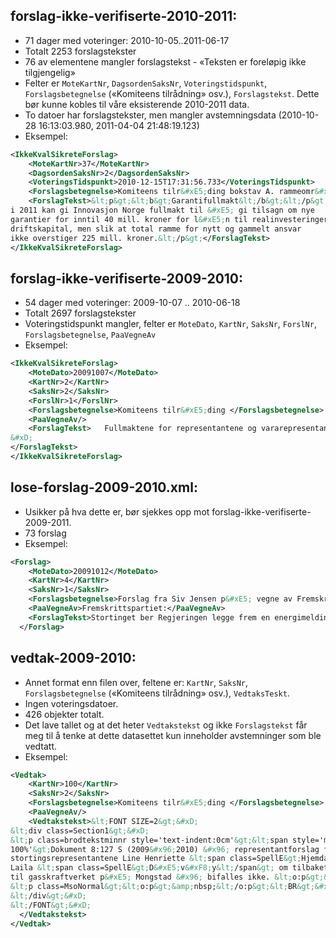 forslag-ikke-verifiserte-2010-2011:
-----------------------------------

* 71 dager med voteringer: 2010-10-05..2011-06-17
* Totalt 2253 forslagstekster
* 76 av elementene mangler forslagstekst - «Teksten er foreløpig ikke tilgjengelig»
* Felter er `MoteKartNr`, `DagsordenSaksNr`, `Voteringstidspunkt`, `Forslagsbetegnelse` («Komiteens tilrådning» osv.), `Forslagstekst`. Dette bør kunne kobles til våre eksisterende 2010-2011 data.
* To datoer har forslagstekster, men mangler avstemningsdata (2010-10-28 16:13:03.980, 2011-04-04 21:48:19.123)
* Eksempel:

```xml
<IkkeKvalSikreteForslag>
    <MoteKartNr>37</MoteKartNr>
    <DagsordenSaksNr>2</DagsordenSaksNr>
    <VoteringsTidspunkt>2010-12-15T17:31:56.733</VoteringsTidspunkt>
    <Forslagsbetegnelse>Komiteens tilr&#xE5;ding bokstav A. rammeomr&#xE5;de 9, romertall VII. </Forslagsbetegnelse>
    <ForslagTekst>&lt;p&gt;&lt;b&gt;Garantifullmakt&lt;/b&gt;&lt;/p&gt;&lt;br/&gt;&lt;p&gt;Stortinget samtykker i at N&#xE6;rings- og handelsdepartementet
i 2011 kan gi Innovasjon Norge fullmakt til &#xE5; gi tilsagn om nye
garantier for inntil 40 mill. kroner for l&#xE5;n til realinvesteringer og
driftskapital, men slik at total ramme for nytt og gammelt ansvar
ikke overstiger 225 mill. kroner.&lt;/p&gt;</ForslagTekst>
</IkkeKvalSikreteForslag>
```

forslag-ikke-verifiserte-2009-2010:
-----------------------------------

* 54 dager med voteringer: 2009-10-07 .. 2010-06-18
* Totalt 2697 forslagstekster
* Voteringstidspunkt mangler, felter er `MoteDato`, `KartNr`, `SaksNr`, `ForslNr`, `Forslagsbetegnelse`, `PaaVegneAv`
* Eksempel:

```xml
<IkkeKvalSikreteForslag>
    <MoteDato>20091007</MoteDato>
    <KartNr>2</KartNr>
    <SaksNr>2</SaksNr>
    <ForslNr>1</ForslNr>
    <Forslagsbetegnelse>Komiteens tilr&#xE5;ding </Forslagsbetegnelse>
    <PaaVegneAv/>
    <ForslagTekst>   Fullmaktene for representantene og vararepresentantene for &#xD8;stfold fylke, Akershus fylke, Oslo, Hedmark fylke, Oppland fylke, Buskerud fylke, Vestfold fylke, Telemark fylke, Aust-Agder fylke, Vest-Agder fylke, Rogaland fylke, Hordaland fylke, Sogn og Fjordane fylke, M&#xF8;re og Romsdal fylke, S&#xF8;r-Tr&#xF8;ndelag fylke, Nord-Tr&#xF8;ndelag fylke, Nordland fylke, Troms fylke og Finnmark fylke godkjennes. &#xD;
&#xD;
</ForslagTekst>
</IkkeKvalSikreteForslag>
```

lose-forslag-2009-2010.xml:
---------------------------

* Usikker på hva dette er, bør sjekkes opp mot forslag-ikke-verifiserte-2009-2011.
* 73 forslag
* Eksempel:

```xml
<Forslag>
    <MoteDato>20091012</MoteDato>
    <KartNr>4</KartNr>
    <SaksNr>1</SaksNr>
    <Forslagsbetegnelse>Forslag fra Siv Jensen p&#xE5; vegne av Fremskrittspartiet</Forslagsbetegnelse>
    <PaaVegneAv>Fremskrittspartiet:</PaaVegneAv>
    <ForslagTekst>Stortinget ber Regjeringen legge frem en energimelding for Stortinget innen 1. juni 2010.</ForslagTekst>
  </Forslag>
```

vedtak-2009-2010:
-----------------

* Annet format enn filen over, feltene er: `KartNr`, `SaksNr`, `Forslagsbetegnelse` («Komiteens tilrådning» osv.), `VedtaksTeskt`.
* Ingen voteringsdatoer.
* 426 objekter totalt.
* Det lave tallet og at det heter `Vedtakstekst` og ikke `Forslagstekst` får meg til å tenke at dette datasettet kun inneholder avstemninger som ble vedtatt.
* Eksempel:

```xml
<Vedtak>
    <KartNr>100</KartNr>
    <SaksNr>2</SaksNr>
    <Forslagsbetegnelse>Komiteens tilr&#xE5;ding </Forslagsbetegnelse>
    <PaaVegneAv/>
    <Vedtakstekst>&lt;FONT SIZE=2&gt;&#xD;
&lt;div class=Section1&gt;&#xD;
&lt;p class=brodtekstminnr style='text-indent:0cm'&gt;&lt;span style='mso-font-width:&#xD;
100%'&gt;Dokument 8:127 S (2009&#x96;2010) &#x96; representantforslag fra&#xD;
stortingsrepresentantene Line Henriette &lt;span class=SpellE&gt;Hjemdal&lt;/span&gt; og&#xD;
Laila &lt;span class=SpellE&gt;D&#xE5;v&#xF8;y&lt;/span&gt; om tilbaketrekking av utslippstillatelsen&#xD;
til gasskraftverket p&#xE5; Mongstad &#x96; bifalles ikke. &lt;o:p&gt;&lt;/o:p&gt;&lt;/span&gt;&lt;BR&gt;&#xD;
&lt;p class=MsoNormal&gt;&lt;o:p&gt;&amp;nbsp;&lt;/o:p&gt;&lt;BR&gt;&#xD;
&lt;/div&gt;&#xD;
&lt;/FONT&gt;&#xD;
  </Vedtakstekst>
</Vedtak>
```




